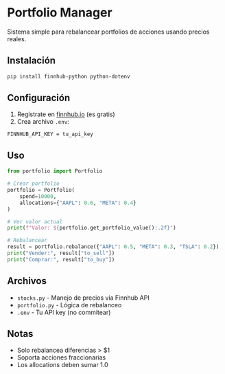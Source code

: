 # Portfolio Manager

Sistema simple para rebalancear portfolios de acciones usando precios reales.

## Instalación

```bash
pip install finnhub-python python-dotenv
```

## Configuración

1. Regístrate en [finnhub.io](https://finnhub.io) (es gratis)
2. Crea archivo `.env`:

```
FINNHUB_API_KEY = tu_api_key
```

## Uso

```python
from portfolio import Portfolio

# Crear portfolio
portfolio = Portfolio(
    spend=10000,
    allocations={"AAPL": 0.6, "META": 0.4}
)

# Ver valor actual
print(f"Valor: ${portfolio.get_portfolio_value():.2f}")

# Rebalancear
result = portfolio.rebalance({"AAPL": 0.5, "META": 0.3, "TSLA": 0.2})
print("Vender:", result["to_sell"])
print("Comprar:", result["to_buy"])
```

## Archivos

- `stocks.py` - Manejo de precios via Finnhub API
- `portfolio.py` - Lógica de rebalanceo  
- `.env` - Tu API key (no commitear)

## Notas

- Solo rebalancea diferencias > $1
- Soporta acciones fraccionarias
- Los allocations deben sumar 1.0